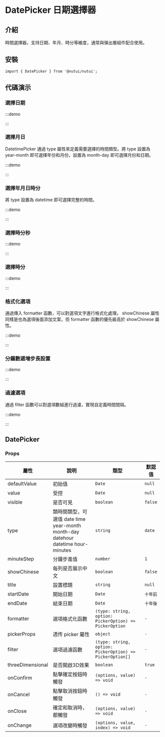 # DatePicker 日期選擇器

## 介紹

時間選擇器，支持日期、年月、時分等維度，通常與彈出層組件配合使用。

## 安裝

```tsx
import { DatePicker } from '@nutui/nutui';
```

## 代碼演示

### 選擇日期

:::demo

<CodeBlock src='h5/demo1.tsx'></CodeBlock>

:::

### 選擇月日

DatetimePicker 通過 type 屬性來定義需要選擇的時間類型。將 type 設置為 year-month 即可選擇年份和月份，設置為 month-day 即可選擇月份和日期。

:::demo

<CodeBlock src='h5/demo2.tsx'></CodeBlock>

:::

### 選擇年月日時分

將 type 設置為 datetime 即可選擇完整的時間。

:::demo

<CodeBlock src='h5/demo3.tsx'></CodeBlock>

:::

### 選擇時分秒

:::demo

<CodeBlock src='h5/demo4.tsx'></CodeBlock>

:::

### 選擇時分

:::demo

<CodeBlock src='h5/demo5.tsx'></CodeBlock>

:::

### 格式化選項

通過傳入 formatter 函數，可以對選項文字進行格式化處理。 showChinese 屬性同樣是也為選項後面添加文案，但 formatter 函數的優先級高於 showChinese 屬性。

:::demo

<CodeBlock src='h5/demo6.tsx'></CodeBlock>

:::

### 分鐘數遞增步長設置

:::demo

<CodeBlock src='h5/demo7.tsx'></CodeBlock>

:::

### 過濾選項

通過 filter 函數可以對選項數組進行過濾，實現自定義時間間隔。

:::demo

<CodeBlock src='h5/demo8.tsx'></CodeBlock>

:::

## DatePicker

### Props

| 屬性 | 說明 | 類型 | 默認值 |
| --- | --- | --- | --- |
| defaultValue | 初始值 | `Date` | `null` |
| value | 受控 | `Date` | `null` |
| visible | 是否可見 | `boolean` | `false` |
| type | 類時間類型，可選值 date time year-month month-day datehour datetime hour-minutes | `string` | `date` |
| minuteStep | 分鐘步進值 | `number` | `1` |
| showChinese | 每列是否展示中文 | `boolean` | `false` |
| title | 設置標題 | `string` | `null` |
| startDate | 開始日期 | `Date` | `十年前` |
| endDate | 結束日期 | `Date` | `十年後` |
| formatter | 選項格式化函數 | `(type: string, option: PickerOption) => PickerOption` | `-` |
| pickerProps | 透传 picker 屬性 | `object` | `-` |
| filter | 選項過濾函數 | `(type: string, option: PickerOption) => PickerOption[]` | `-` |
| threeDimensional | 是否開啟3D效果 | `boolean` | `true` |
| onConfirm | 點擊確定按鈕時觸發 | `(options, value) => void` | `-` |
| onCancel | 點擊取消按鈕時觸發 | `() => void` | `-` |
| onClose | 確定和取消時，都觸發 | `(options, value) => void` | `-` |
| onChange | 選項改變時觸發 | `(options, value, index) => void` | `-` |